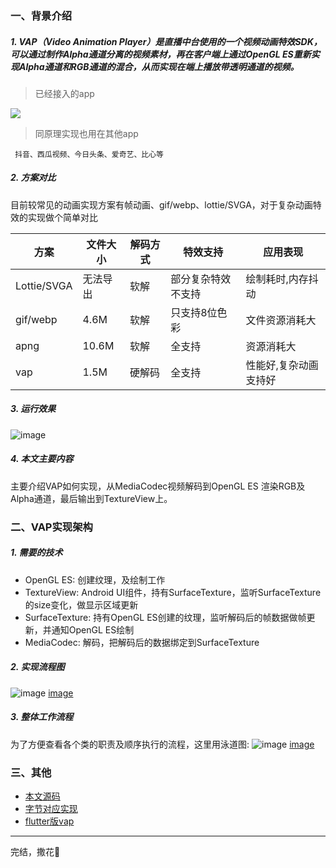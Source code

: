 ### 一、背景介绍
##### 1. VAP（Video Animation Player）是直播中台使用的一个视频动画特效SDK，可以通过制作Alpha通道分离的视频素材，再在客户端上通过OpenGL ES重新实现Alpha通道和RGB通道的混合，从而实现在端上播放带透明通道的视频。
> 已经接入的app

![](http://file.jinxianyun.com/vap_apps.png)

> 同原理实现也用在其他app

     抖音、西瓜视频、今日头条、爱奇艺、比心等


##### 2. 方案对比
目前较常见的动画实现方案有帧动画、gif/webp、lottie/SVGA，对于复杂动画特效的实现做个简单对比

方案 | 文件大小 | 解码方式 | 特效支持 | 应用表现   
---|---|---|---|---
Lottie/SVGA | 无法导出 | 软解 | 部分复杂特效不支持 | 绘制耗时,内存抖动
gif/webp | 4.6M | 软解 | 只支持8位色彩 | 文件资源消耗大
apng | 10.6M | 软解 | 全支持 | 资源消耗大
vap | 1.5M | 硬解码 | 全支持 | 性能好,复杂动画支持好

##### 3. 运行效果
![image](http://file.jinxianyun.com/flutter_vap.gif)


##### 4. 本文主要内容

主要介绍VAP如何实现，从MediaCodec视频解码到OpenGL ES 渲染RGB及Alpha通道，最后输出到TextureView上。



### 二、VAP实现架构
##### 1. 需要的技术
- OpenGL ES: 创建纹理，及绘制工作
- TextureView: Android UI组件，持有SurfaceTexture，监听SurfaceTexture的size变化，做显示区域更新
- SurfaceTexture: 持有OpenGL ES创建的纹理，监听解码后的帧数据做帧更新，并通知OpenGL ES绘制
- MediaCodec: 解码，把解码后的数据绑定到SurfaceTexture

##### 2. 实现流程图
![image](http://file.jinxianyun.com/vap_main.jpg)
[image](http://file.jinxianyun.com/vap_main.jpg)


##### 3. 整体工作流程
为了方便查看各个类的职责及顺序执行的流程，这里用泳道图:
![image](http://file.jinxianyun.com/vap_codes.jpg)
[image](http://file.jinxianyun.com/vap_codes.jpg)


### 三、其他
- [本文源码](https://github.com/Tencent/vap)
- [字节对应实现](https://github.com/bytedance/AlphaPlayer)
- [flutter版vap](https://github.com/qq326646683/flutter_vap)


---
完结，撒花🎉